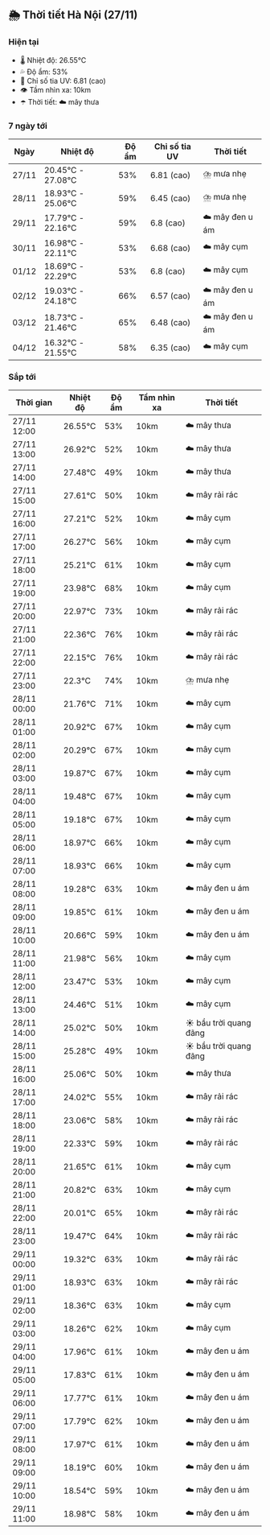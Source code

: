 ## 🌦️ Thời tiết Hà Nội (27/11)

### Hiện tại

- 🌡️ Nhiệt độ: 26.55℃
- 💦 Độ ẩm: 53%
- 🌟 Chỉ số tia UV: 6.81 (cao)
- 👁️ Tầm nhìn xa: 10km
- ☂️ Thời tiết: ☁️ mây thưa

### 7 ngày tới

| Ngày | Nhiệt độ | Độ ẩm | Chỉ số tia UV | Thời tiết |
| --- | --- | --- | --- | --- |
| 27/11 | 20.45℃ - 27.08℃ | 53% | 6.81 (cao) | ⛈️ mưa nhẹ |
| 28/11 | 18.93℃ - 25.06℃ | 59% | 6.45 (cao) | ⛈️ mưa nhẹ |
| 29/11 | 17.79℃ - 22.16℃ | 59% | 6.8 (cao) | ☁️ mây đen u ám |
| 30/11 | 16.98℃ - 22.11℃ | 53% | 6.68 (cao) | ☁️ mây cụm |
| 01/12 | 18.69℃ - 22.29℃ | 53% | 6.8 (cao) | ☁️ mây cụm |
| 02/12 | 19.03℃ - 24.18℃ | 66% | 6.57 (cao) | ☁️ mây đen u ám |
| 03/12 | 18.73℃ - 21.46℃ | 65% | 6.48 (cao) | ☁️ mây đen u ám |
| 04/12 | 16.32℃ - 21.55℃ | 58% | 6.35 (cao) | ☁️ mây cụm |

### Sắp tới

| Thời gian | Nhiệt độ | Độ ẩm | Tầm nhìn xa | Thời tiết |
| --- | --- | --- | --- | --- |
| 27/11 12:00 | 26.55℃ | 53% | 10km | ☁️ mây thưa |
| 27/11 13:00 | 26.92℃ | 52% | 10km | ☁️ mây thưa |
| 27/11 14:00 | 27.48℃ | 49% | 10km | ☁️ mây thưa |
| 27/11 15:00 | 27.61℃ | 50% | 10km | ☁️ mây rải rác |
| 27/11 16:00 | 27.21℃ | 52% | 10km | ☁️ mây cụm |
| 27/11 17:00 | 26.27℃ | 56% | 10km | ☁️ mây cụm |
| 27/11 18:00 | 25.21℃ | 61% | 10km | ☁️ mây cụm |
| 27/11 19:00 | 23.98℃ | 68% | 10km | ☁️ mây cụm |
| 27/11 20:00 | 22.97℃ | 73% | 10km | ☁️ mây rải rác |
| 27/11 21:00 | 22.36℃ | 76% | 10km | ☁️ mây rải rác |
| 27/11 22:00 | 22.15℃ | 76% | 10km | ☁️ mây rải rác |
| 27/11 23:00 | 22.3℃ | 74% | 10km | ⛈️ mưa nhẹ |
| 28/11 00:00 | 21.76℃ | 71% | 10km | ☁️ mây cụm |
| 28/11 01:00 | 20.92℃ | 67% | 10km | ☁️ mây cụm |
| 28/11 02:00 | 20.29℃ | 67% | 10km | ☁️ mây cụm |
| 28/11 03:00 | 19.87℃ | 67% | 10km | ☁️ mây cụm |
| 28/11 04:00 | 19.48℃ | 67% | 10km | ☁️ mây cụm |
| 28/11 05:00 | 19.18℃ | 67% | 10km | ☁️ mây cụm |
| 28/11 06:00 | 18.97℃ | 66% | 10km | ☁️ mây cụm |
| 28/11 07:00 | 18.93℃ | 66% | 10km | ☁️ mây cụm |
| 28/11 08:00 | 19.28℃ | 63% | 10km | ☁️ mây đen u ám |
| 28/11 09:00 | 19.85℃ | 61% | 10km | ☁️ mây đen u ám |
| 28/11 10:00 | 20.66℃ | 59% | 10km | ☁️ mây đen u ám |
| 28/11 11:00 | 21.98℃ | 56% | 10km | ☁️ mây cụm |
| 28/11 12:00 | 23.47℃ | 53% | 10km | ☁️ mây cụm |
| 28/11 13:00 | 24.46℃ | 51% | 10km | ☁️ mây cụm |
| 28/11 14:00 | 25.02℃ | 50% | 10km | ☀️ bầu trời quang đãng |
| 28/11 15:00 | 25.28℃ | 49% | 10km | ☀️ bầu trời quang đãng |
| 28/11 16:00 | 25.06℃ | 50% | 10km | ☁️ mây thưa |
| 28/11 17:00 | 24.02℃ | 55% | 10km | ☁️ mây rải rác |
| 28/11 18:00 | 23.06℃ | 58% | 10km | ☁️ mây rải rác |
| 28/11 19:00 | 22.33℃ | 59% | 10km | ☁️ mây rải rác |
| 28/11 20:00 | 21.65℃ | 61% | 10km | ☁️ mây cụm |
| 28/11 21:00 | 20.82℃ | 63% | 10km | ☁️ mây cụm |
| 28/11 22:00 | 20.01℃ | 65% | 10km | ☁️ mây rải rác |
| 28/11 23:00 | 19.47℃ | 64% | 10km | ☁️ mây rải rác |
| 29/11 00:00 | 19.32℃ | 63% | 10km | ☁️ mây rải rác |
| 29/11 01:00 | 18.93℃ | 63% | 10km | ☁️ mây rải rác |
| 29/11 02:00 | 18.36℃ | 63% | 10km | ☁️ mây cụm |
| 29/11 03:00 | 18.26℃ | 62% | 10km | ☁️ mây cụm |
| 29/11 04:00 | 17.96℃ | 61% | 10km | ☁️ mây đen u ám |
| 29/11 05:00 | 17.83℃ | 61% | 10km | ☁️ mây đen u ám |
| 29/11 06:00 | 17.77℃ | 61% | 10km | ☁️ mây đen u ám |
| 29/11 07:00 | 17.79℃ | 62% | 10km | ☁️ mây đen u ám |
| 29/11 08:00 | 17.97℃ | 61% | 10km | ☁️ mây đen u ám |
| 29/11 09:00 | 18.19℃ | 60% | 10km | ☁️ mây đen u ám |
| 29/11 10:00 | 18.54℃ | 59% | 10km | ☁️ mây đen u ám |
| 29/11 11:00 | 18.98℃ | 58% | 10km | ☁️ mây đen u ám |

